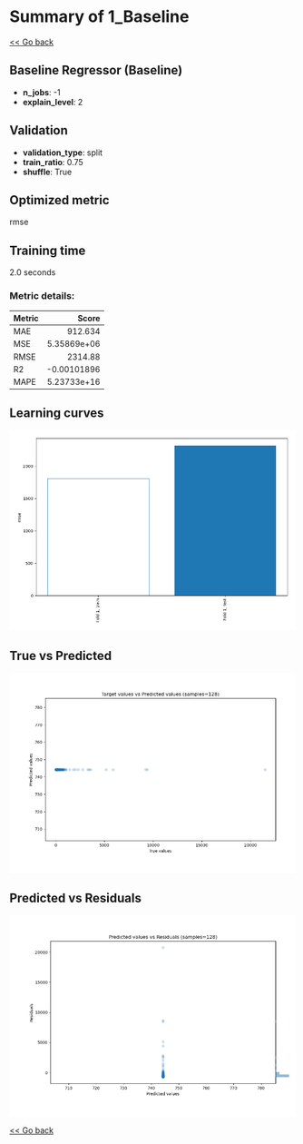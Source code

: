 # Summary of 1_Baseline

[<< Go back](../README.md)


## Baseline Regressor (Baseline)
- **n_jobs**: -1
- **explain_level**: 2

## Validation
 - **validation_type**: split
 - **train_ratio**: 0.75
 - **shuffle**: True

## Optimized metric
rmse

## Training time

2.0 seconds

### Metric details:
| Metric   |          Score |
|:---------|---------------:|
| MAE      |  912.634       |
| MSE      |    5.35869e+06 |
| RMSE     | 2314.88        |
| R2       |   -0.00101896  |
| MAPE     |    5.23733e+16 |



## Learning curves
![Learning curves](learning_curves.png)
## True vs Predicted

![True vs Predicted](true_vs_predicted.png)


## Predicted vs Residuals

![Predicted vs Residuals](predicted_vs_residuals.png)



[<< Go back](../README.md)
